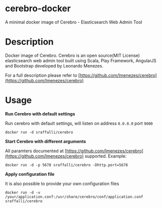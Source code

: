 # cerebro-docker
A minimal docker image of Cerebro - Elasticsearch Web Admin Tool

# Description

Docker image of Cerebro. Cerebro is an open source(MIT License) elasticsearch web admin tool built using Scala, Play Framework, AngularJS and Bootstrap developed by Leonardo Menezes.

For a full description please refer to [https://github.com/lmenezes/cerebro](https://github.com/lmenezes/cerebro)

# Usage

**Run Cerebro with default settings**

Run cerebro with default settings, will listen on address `0.0.0.0` port `9000`

```
docker run -d sraffalli/cerebro
```
**Start Cerebro with different arguments**

All paramters documented at [https://github.com/lmenezes/cerebro](https://github.com/lmenezes/cerebro) supported.
Example:
```
docker run -d -p 5678 sraffalli/cerebro -Dhttp.port=5678
```


**Apply configuration file**

It is also possible to provide your own configuration files
```
docker run -d -v /your/application.conf:/usr/share/cerebro/conf/application.conf sraffalli/cerebro
```



